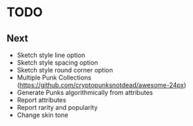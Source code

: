 # TODO

## Next

- Sketch style line option
- Sketch style spacing option
- Sketch style round corner option
- Multiple Punk Collections (https://github.com/cryptopunksnotdead/awesome-24px)
- Generate Punks algorithmically from attributes
- Report attributes
- Report rarity and popularity
- Change skin tone
